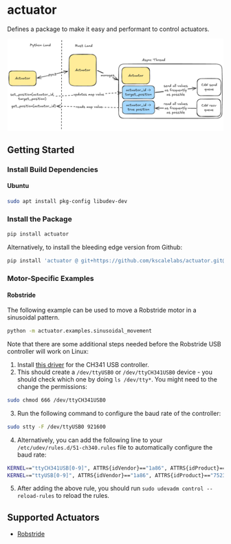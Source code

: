 # actuator

Defines a package to make it easy and performant to control actuators.

![System Architecture](./docs/architecture.png)

## Getting Started

### Install Build Dependencies

#### Ubuntu

```bash
sudo apt install pkg-config libudev-dev
```

### Install the Package

```bash
pip install actuator
```

Alternatively, to install the bleeding edge version from Github:

```bash
pip install 'actuator @ git+https://github.com/kscalelabs/actuator.git@master'
```

### Motor-Specific Examples

#### Robstride

The following example can be used to move a Robstride motor in a sinusoidal pattern.

```bash
python -m actuator.examples.sinusoidal_movement
```

Note that there are some additional steps needed before the Robstride USB controller will work on Linux:

1. Install [this driver](https://github.com/WCHSoftGroup/ch341ser_linux) for the CH341 USB controller.
2. This should create a `/dev/ttyUSB0` or `/dev/ttyCH341USB0` device - you should check which one by doing `ls /dev/tty*`.
You might need to the change the permissions:

```bash
sudo chmod 666 /dev/ttyCH341USB0
```

3. Run the following command to configure the baud rate of the controller:

```bash
sudo stty -F /dev/ttyUSB0 921600
```

4. Alternatively, you can add the following line to your `/etc/udev/rules.d/51-ch340.rules` file to automatically configure the baud rate:
```bash
KERNEL=="ttyCH341USB[0-9]", ATTRS{idVendor}=="1a86", ATTRS{idProduct}=="7523", SYMLINK+="ttyUSB%n", RUN+="/bin/stty -F /dev/ttyCH341USB0 921600"
KERNEL=="ttyUSB[0-9]", ATTRS{idVendor}=="1a86", ATTRS{idProduct}=="7523", RUN+="/bin/stty -F /dev/ttyUSB0 921600"
```

5. After adding the above rule, you should run `sudo udevadm control --reload-rules` to reload the rules.


## Supported Actuators

- [Robstride](https://robstride.com/)

